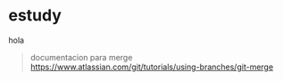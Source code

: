 # estudy
hola

> documentacion para merge  
https://www.atlassian.com/git/tutorials/using-branches/git-merge
